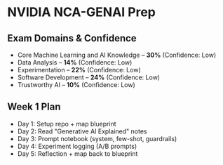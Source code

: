 # NVIDIA NCA-GENAI Prep

## Exam Domains & Confidence
- Core Machine Learning and AI Knowledge – **30%** (Confidence: Low)
- Data Analysis – **14%** (Confidence: Low)
- Experimentation – **22%** (Confidence: Low)
- Software Development – **24%** (Confidence: Low)
- Trustworthy AI – **10%** (Confidence: Low)

## Week 1 Plan
- Day 1: Setup repo + map blueprint
- Day 2: Read "Generative AI Explained" notes
- Day 3: Prompt notebook (system, few-shot, guardrails)
- Day 4: Experiment logging (A/B prompts)
- Day 5: Reflection + map back to blueprint
